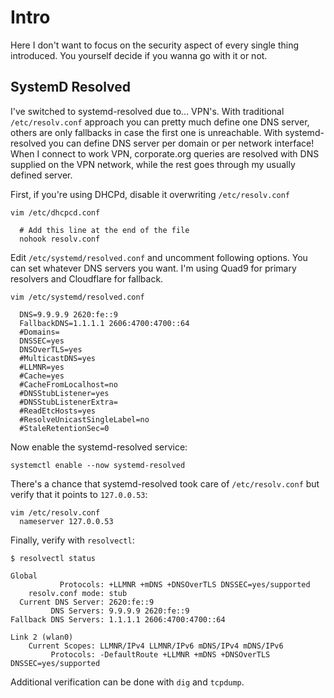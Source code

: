 # Intro
Here I don't want to focus on the security aspect of every single thing introduced. You yourself decide if you wanna go with it or not.

## SystemD Resolved
I've switched to systemd-resolved due to... VPN's. With traditional `/etc/resolv.conf` approach you can pretty much define one DNS server, others are only fallbacks in case the first one is unreachable. With systemd-resolved you can define DNS server per domain or per network interface! When I connect to work VPN, corporate.org queries are resolved with DNS supplied on the VPN network, while the rest goes through my usually defined server.

First, if you're using DHCPd, disable it overwriting `/etc/resolv.conf`

```
vim /etc/dhcpcd.conf

  # Add this line at the end of the file
  nohook resolv.conf
```

Edit `/etc/systemd/resolved.conf` and uncomment following options. You can set whatever DNS servers you want. I'm using Quad9 for primary resolvers and Cloudflare for fallback.

```
vim /etc/systemd/resolved.conf

  DNS=9.9.9.9 2620:fe::9
  FallbackDNS=1.1.1.1 2606:4700:4700::64
  #Domains=
  DNSSEC=yes
  DNSOverTLS=yes
  #MulticastDNS=yes
  #LLMNR=yes
  #Cache=yes
  #CacheFromLocalhost=no
  #DNSStubListener=yes
  #DNSStubListenerExtra=
  #ReadEtcHosts=yes
  #ResolveUnicastSingleLabel=no
  #StaleRetentionSec=0
```


Now enable the systemd-resolved service:
```
systemctl enable --now systemd-resolved
```

There's a chance that systemd-resolved took care of `/etc/resolv.conf` but verify that it points to `127.0.0.53`:

```
vim /etc/resolv.conf
  nameserver 127.0.0.53
```

Finally, verify with `resolvectl`:

```
$ resolvectl status

Global
           Protocols: +LLMNR +mDNS +DNSOverTLS DNSSEC=yes/supported
    resolv.conf mode: stub
  Current DNS Server: 2620:fe::9
         DNS Servers: 9.9.9.9 2620:fe::9
Fallback DNS Servers: 1.1.1.1 2606:4700:4700::64

Link 2 (wlan0)
    Current Scopes: LLMNR/IPv4 LLMNR/IPv6 mDNS/IPv4 mDNS/IPv6
         Protocols: -DefaultRoute +LLMNR +mDNS +DNSOverTLS DNSSEC=yes/supported
```

Additional verification can be done with `dig` and `tcpdump`.
